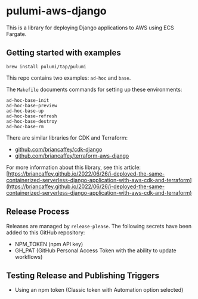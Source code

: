 # pulumi-aws-django

This is a library for deploying Django applications to AWS using ECS Fargate.

## Getting started with examples

```
brew install pulumi/tap/pulumi
```

This repo contains two examples: `ad-hoc` and `base`.

The `Makefile` documents commands for setting up these environments:

```
ad-hoc-base-init
ad-hoc-base-preview
ad-hoc-base-up
ad-hoc-base-refresh
ad-hoc-base-destroy
ad-hoc-base-rm
```

There are similar libraries for CDK and Terraform:

- [github.com/briancaffey/cdk-django](https://github.com/briancaffey/cdk-django)
- [github.com/briancaffey/terraform-aws-django](https://github.com/briancaffey/terraform-aws-django)

For more information about this library, see this article: [https://briancaffey.github.io/2022/06/26/i-deployed-the-same-containerized-serverless-django-application-with-aws-cdk-and-terraform](https://briancaffey.github.io/2022/06/26/i-deployed-the-same-containerized-serverless-django-application-with-aws-cdk-and-terraform)

## Release Process

Releases are managed by `release-please`. The following secrets have been added to this GitHub repository:

- NPM_TOKEN (npm API key)
- GH_PAT (GitHub Personal Access Token with the ability to update workflows)

## Testing Release and Publishing Triggers

- Using an npm token (Classic token with Automation option selected)